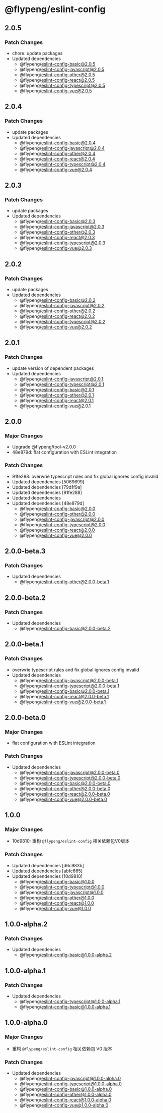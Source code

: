 # @flypeng/eslint-config

## 2.0.5

### Patch Changes

- chore: update packages
- Updated dependencies
  - @flypeng/eslint-config-basic@2.0.5
  - @flypeng/eslint-config-javascript@2.0.5
  - @flypeng/eslint-config-other@2.0.5
  - @flypeng/eslint-config-react@2.0.5
  - @flypeng/eslint-config-typescript@2.0.5
  - @flypeng/eslint-config-vue@2.0.5

## 2.0.4

### Patch Changes

- update packages
- Updated dependencies
  - @flypeng/eslint-config-basic@2.0.4
  - @flypeng/eslint-config-javascript@2.0.4
  - @flypeng/eslint-config-other@2.0.4
  - @flypeng/eslint-config-react@2.0.4
  - @flypeng/eslint-config-typescript@2.0.4
  - @flypeng/eslint-config-vue@2.0.4

## 2.0.3

### Patch Changes

- update packages
- Updated dependencies
  - @flypeng/eslint-config-basic@2.0.3
  - @flypeng/eslint-config-javascript@2.0.3
  - @flypeng/eslint-config-other@2.0.3
  - @flypeng/eslint-config-react@2.0.3
  - @flypeng/eslint-config-typescript@2.0.3
  - @flypeng/eslint-config-vue@2.0.3

## 2.0.2

### Patch Changes

- update packages
- Updated dependencies
  - @flypeng/eslint-config-basic@2.0.2
  - @flypeng/eslint-config-javascript@2.0.2
  - @flypeng/eslint-config-other@2.0.2
  - @flypeng/eslint-config-react@2.0.2
  - @flypeng/eslint-config-typescript@2.0.2
  - @flypeng/eslint-config-vue@2.0.2

## 2.0.1

### Patch Changes

- update version of dependent packages
- Updated dependencies
  - @flypeng/eslint-config-javascript@2.0.1
  - @flypeng/eslint-config-typescript@2.0.1
  - @flypeng/eslint-config-basic@2.0.1
  - @flypeng/eslint-config-other@2.0.1
  - @flypeng/eslint-config-react@2.0.1
  - @flypeng/eslint-config-vue@2.0.1

## 2.0.0

### Major Changes

- Upgrade @flypeng/tool-v2.0.0
- 48e879d: flat configuration with ESLint integration

### Patch Changes

- 91fe288: overwrie typescript rules and fix global ignores config invalid
- Updated dependencies [5069699]
- Updated dependencies [79d1f9a]
- Updated dependencies [91fe288]
- Updated dependencies
- Updated dependencies [48e879d]
  - @flypeng/eslint-config-basic@2.0.0
  - @flypeng/eslint-config-other@2.0.0
  - @flypeng/eslint-config-javascript@2.0.0
  - @flypeng/eslint-config-typescript@2.0.0
  - @flypeng/eslint-config-react@2.0.0
  - @flypeng/eslint-config-vue@2.0.0

## 2.0.0-beta.3

### Patch Changes

- Updated dependencies
  - @flypeng/eslint-config-other@2.0.0-beta.1

## 2.0.0-beta.2

### Patch Changes

- Updated dependencies
  - @flypeng/eslint-config-basic@2.0.0-beta.2

## 2.0.0-beta.1

### Patch Changes

- overwrie typescript rules and fix global ignores config invalid
- Updated dependencies
  - @flypeng/eslint-config-javascript@2.0.0-beta.1
  - @flypeng/eslint-config-typescript@2.0.0-beta.1
  - @flypeng/eslint-config-basic@2.0.0-beta.1
  - @flypeng/eslint-config-react@2.0.0-beta.1
  - @flypeng/eslint-config-vue@2.0.0-beta.1

## 2.0.0-beta.0

### Major Changes

- flat configuration with ESLint integration

### Patch Changes

- Updated dependencies
  - @flypeng/eslint-config-javascript@2.0.0-beta.0
  - @flypeng/eslint-config-typescript@2.0.0-beta.0
  - @flypeng/eslint-config-basic@2.0.0-beta.0
  - @flypeng/eslint-config-other@2.0.0-beta.0
  - @flypeng/eslint-config-react@2.0.0-beta.0
  - @flypeng/eslint-config-vue@2.0.0-beta.0

## 1.0.0

### Major Changes

- 10d9810: 重构 `@flypeng/eslint-config` 相关依赖包V0版本

### Patch Changes

- Updated dependencies [d6c983b]
- Updated dependencies [abfc665]
- Updated dependencies [10d9810]
  - @flypeng/eslint-config-basic@1.0.0
  - @flypeng/eslint-config-typescript@1.0.0
  - @flypeng/eslint-config-javascript@1.0.0
  - @flypeng/eslint-config-other@1.0.0
  - @flypeng/eslint-config-react@1.0.0
  - @flypeng/eslint-config-vue@1.0.0

## 1.0.0-alpha.2

### Patch Changes

- Updated dependencies
  - @flypeng/eslint-config-basic@1.0.0-alpha.2

## 1.0.0-alpha.1

### Patch Changes

- Updated dependencies
  - @flypeng/eslint-config-typescript@1.0.0-alpha.1
  - @flypeng/eslint-config-basic@1.0.0-alpha.1

## 1.0.0-alpha.0

### Major Changes

- 重构 `@flypeng/eslint-config` 相关依赖包 V0 版本

### Patch Changes

- Updated dependencies
  - @flypeng/eslint-config-javascript@1.0.0-alpha.0
  - @flypeng/eslint-config-typescript@1.0.0-alpha.0
  - @flypeng/eslint-config-basic@1.0.0-alpha.0
  - @flypeng/eslint-config-other@1.0.0-alpha.0
  - @flypeng/eslint-config-react@1.0.0-alpha.0
  - @flypeng/eslint-config-vue@1.0.0-alpha.0
